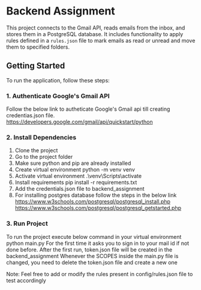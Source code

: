 # Backend Assignment

This project connects to the Gmail API, reads emails from the inbox, and stores them in a PostgreSQL database. It includes functionality to apply rules defined in a `rules.json` file to mark emails as read or unread and move them to specified folders.

## Getting Started

To run the application, follow these steps:


### 1. Authenticate Google's Gmail API
Follow the below link to autheticate Google's Gmail api till creating credentias.json file.
https://developers.google.com/gmail/api/quickstart/python

### 2. Install Dependencies
1. Clone the project
2. Go to the project folder
3. Make sure python and pip are already installed
4. Create virtual environment
   python -m venv venv
5. Activate virtual environment
   .\venv\Scripts\activate
6. Install requirements
   pip install -r requirements.txt
7. Add the credentials.json file to backend_assignment
8. For installing postgres database follow the steps in the below link
   https://www.w3schools.com/postgresql/postgresql_install.php
   https://www.w3schools.com/postgresql/postgresql_getstarted.php

### 3. Run Project
To run the project execute below command in your virtual environment
  python main.py
For the first time it asks you to sign in to your mail id if not done before.
After the first run, token.json file will be created in the backend_assignment
Whenever the SCOPES inside the main.py file is changed, you need to delete the token.json file and create a new one

Note: Feel free to add or modify the rules present in config/rules.json file to test accordingly

